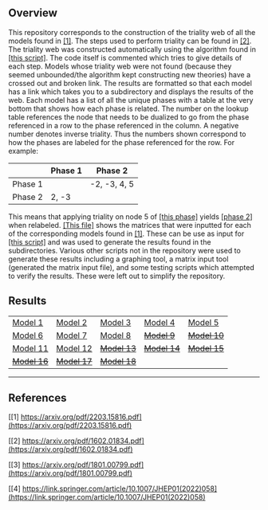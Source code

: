 ## Overview ##
This repository corresponds to the construction of the triality web of all the models found in [[1]](https://arxiv.org/pdf/2203.15816.pdf). The steps used to perform triality can be found in [[2]](https://arxiv.org/pdf/1602.01834.pdf#page=11). The triality web was constructed automatically using the algorithm found in [[this script]](https://github.com/mcarc011/Polytopes-TrialityWeb/blob/master/polytopes2.py). The code itself is commented which tries to give details of each step. Models whose triality web were not found (because they seemed unbounded/the algorithm kept constructing new theories) have a crossed out and broken link. The results are formatted so that each model has a link which takes you to a subdirectory and displays the results of the web. Each model has a list of all the unique phases with a table at the very bottom that shows how each phase is related. The number on the lookup table references the node that needs to be dualized to go from the phase referenced in a row to the phase referenced in the column. A negative number denotes inverse triality. Thus the numbers shown correspond to how the phases are labeled for the phase referenced for the row. For example:

||Phase 1|Phase 2|
|---|---|---|
Phase 1||-2, -3, 4, 5|
Phase 2|2, -3||

This means that applying triality on node 5 of [[this phase]](https://github.com/mcarc011/Polytopes-TrialityWeb/blob/master/figs/model3/model3_phase_0.png) yields [[phase 2]](https://github.com/mcarc011/Polytopes-TrialityWeb/blob/master/figs/model3/model3_phase_1.png) when relabeled. [[This file]](https://github.com/mcarc011/Polytopes-TrialityWeb/blob/master/testmatrix.py) shows the matrices that were inputted for each of the corresponding models found in [[1]](https://arxiv.org/pdf/2203.15816.pdf). These can be use as input for [[this script]](https://github.com/mcarc011/Polytopes-TrialityWeb/blob/master/polytopes2.py) and was used to generate the results found in the subdirectories. Various other scripts not in the repository were used to generate these results including a graphing tool, a matrix input tool (generated the matrix input file), and some testing scripts which attempted to verify the results. These were left out to simplify the repository.


## Results ##
|   |   |   |   |   |
|---|---|---|---|---|
[Model 1](https://github.com/mcarc011/Polytopes-TrialityWeb/tree/master/figs/model1)|[Model 2](https://github.com/mcarc011/Polytopes-TrialityWeb/tree/master/figs/model2)|[Model 3](https://github.com/mcarc011/Polytopes-TrialityWeb/tree/master/figs/model3)|[Model 4](https://github.com/mcarc011/Polytopes-TrialityWeb/tree/master/figs/model4)|[Model 5](https://github.com/mcarc011/Polytopes-TrialityWeb/tree/master/figs/model5)|
[Model 6](https://github.com/mcarc011/Polytopes-TrialityWeb/tree/master/figs/model6)|[Model 7](https://github.com/mcarc011/Polytopes-TrialityWeb/tree/master/figs/model7)|[Model 8](https://github.com/mcarc011/Polytopes-TrialityWeb/tree/master/figs/model8)|~~[Model 9](https://github.com/mcarc011/Polytopes-TrialityWeb/tree/master/figs/model9)~~|~~[Model 10](https://github.com/mcarc011/Polytopes-TrialityWeb/tree/master/figs/model10)~~|
[Model 11](https://github.com/mcarc011/Polytopes-TrialityWeb/tree/master/figs/model11)|[Model 12](https://github.com/mcarc011/Polytopes-TrialityWeb/tree/master/figs/model12)|~~[Model 13](https://github.com/mcarc011/Polytopes-TrialityWeb/tree/master/figs/model13)~~|~~[Model 14](https://github.com/mcarc011/Polytopes-TrialityWeb/tree/master/figs/model14)~~|~~[Model 15](https://github.com/mcarc011/Polytopes-TrialityWeb/tree/master/figs/model15)~~|
~~[Model 16](https://github.com/mcarc011/Polytopes-TrialityWeb/tree/master/figs/model16)~~|~~[Model 17](https://github.com/mcarc011/Polytopes-TrialityWeb/tree/master/figs/model17)~~|~~[Model 18](https://github.com/mcarc011/Polytopes-TrialityWeb/tree/master/figs/model18)~~


----
## References ##
[[1] https://arxiv.org/pdf/2203.15816.pdf](https://arxiv.org/pdf/2203.15816.pdf)

[[2] https://arxiv.org/pdf/1602.01834.pdf](https://arxiv.org/pdf/1602.01834.pdf)

[[3] https://arxiv.org/pdf/1801.00799.pdf](https://arxiv.org/pdf/1801.00799.pdf)

[[4] https://link.springer.com/article/10.1007/JHEP01(2022)058](https://link.springer.com/article/10.1007/JHEP01(2022)058)
